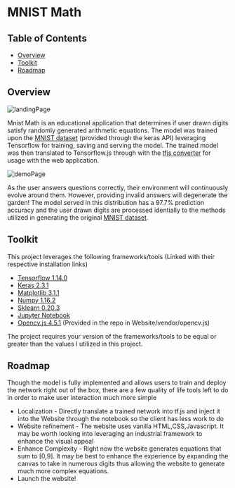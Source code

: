 # MNIST Math

## Table of Contents
  * [Overview](#overview)
  * [Toolkit](#toolkit)
  * [Roadmap](#roadmap)

## Overview
![landingPage](https://user-images.githubusercontent.com/26447339/109901694-7c129380-7c67-11eb-8f30-9fd762ccfb29.PNG)

Mnist Math is an educational application that determines if user drawn digits satisfy randomly generated arithmetic equations. The model was trained upon the [MNIST dataset](http://yann.lecun.com/exdb/mnist/) (provided through the keras API) leveraging Tensorflow for training, saving and serving the model. The trained model was then translated to Tensorflow.js through with the [tfjs converter](https://github.com/tensorflow/tfjs/tree/master/tfjs-converter) for usage with the web application.

![demoPage](https://user-images.githubusercontent.com/26447339/109899082-466bab80-7c63-11eb-9ab4-8da7cc6b7c2d.PNG)

As the user answers questions correctly, their environment will continuously evolve around them. However, providing invalid answers will degenerate the garden! The model served in this distribution has a 97.7% prediction accuracy and the user drawn digits are processed identially to the methods utilized in generating the original [MNIST dataset](http://yann.lecun.com/exdb/mnist/).

## Toolkit
This project leverages the following frameworks/tools (Linked with their respective installation links)
  * [Tensorflow 1.14.0](https://www.tensorflow.org/install)
  * [Keras 2.3.1](https://pypi.org/project/Keras/)
  * [Matplotlib 3.1.1](https://matplotlib.org/stable/users/installing.html)
  * [Numpy 1.16.2](https://numpy.org/install/)
  * [Sklearn 0.20.3](https://scikit-learn.org/stable/install.html)
  * [Jupyter Notebook](https://jupyter.org/install)
  * [Opencv.js 4.5.1](https://docs.opencv.org/4.5.1/opencv.js) (Provided in the repo in Website/vendor/opencv.js)

The project requires your version of the frameworks/tools to be equal or greater than the values I utilized in this project.

## Roadmap
Though the model is fully implemented and allows users to train and deploy the network right out of the box, there are a few quality of life tools left to do in order to make user interaction much more simple
  * Localization - Directly translate a trained network into tf.js and inject it into the Website through the notebook so the client has less work to do
  * Website refinement - The website uses vanilla HTML,CSS,Javascript. It may be worth looking into leveraging an industrial framework to enhance the visual appeal
  * Enhance Complexity - Right now the website generates equations that sum to [0,9]. It may be best to enhance the experience by expanding the canvas to take in numerous digits thus allowing the website to generate much more complex equations.
  * Launch the website!
